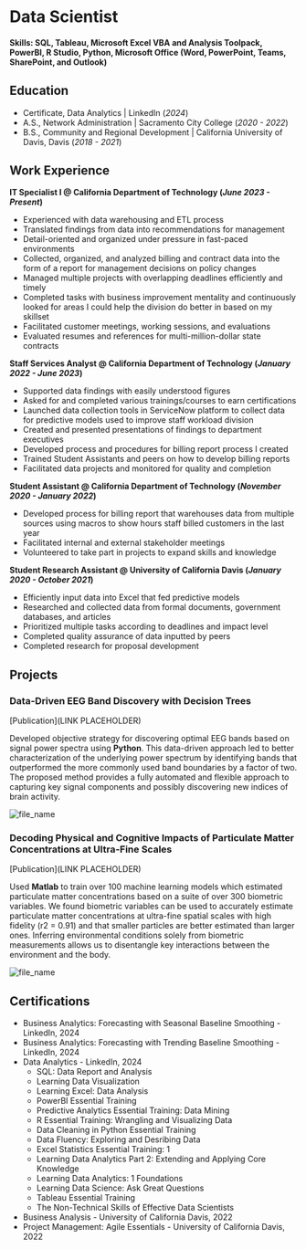# Data Scientist

#### Skills: SQL, Tableau, Microsoft Excel VBA and Analysis Toolpack, PowerBI, R Studio, Python, Microsoft Office (Word, PowerPoint, Teams, SharePoint, and Outlook)

## Education
- Certificate, Data Analytics | LinkedIn (_2024_)								       		
- A.S., Network Administration	| Sacramento City College (_2020 - 2022_)	 			        		
- B.S., Community and Regional Development | California University of Davis, Davis (_2018 - 2021_)

## Work Experience
**IT Specialist I @ California Department of Technology (_June 2023 - Present_)**
- Experienced with data warehousing and ETL process
- Translated findings from data into recommendations for management
- Detail-oriented and organized under pressure in fast-paced environments
- Collected, organized, and analyzed billing and contract data into the form of a report for management decisions on policy changes
- Managed multiple projects with overlapping deadlines efficiently and timely
- Completed tasks with business improvement mentality and continuously looked for areas I could help the division do better in based on my skillset
- Facilitated customer meetings, working sessions, and evaluations
- Evaluated resumes and references for multi-million-dollar state contracts

**Staff Services Analyst @ California Department of Technology (_January 2022 - June 2023_)**
- Supported data findings with easily understood figures
- Asked for and completed various trainings/courses to earn certifications
- Launched data collection tools in ServiceNow platform to collect data for predictive models used to improve staff workload division
- Created and presented presentations of findings to department executives
- Developed process and procedures for billing report process I created
- Trained Student Assistants and peers on how to develop billing reports
- Facilitated data projects and monitored for quality and completion

**Student Assistant @ California Department of Technology (_November 2020 - January 2022_)**
- Developed process for billing report that warehouses data from multiple sources using macros to show hours staff billed customers in the last year
- Facilitated internal and external stakeholder meetings
- Volunteered to take part in projects to expand skills and knowledge

**Student Research Assistant @ University of California Davis (_January 2020 - October 2021_)**
- Efficiently input data into Excel that fed predictive models
- Researched and collected data from formal documents, government databases, and articles
- Prioritized multiple tasks according to deadlines and impact level
- Completed quality assurance of data inputted by peers
- Completed research for proposal development

    
## Projects
### Data-Driven EEG Band Discovery with Decision Trees
[Publication](LINK PLACEHOLDER)

Developed objective strategy for discovering optimal EEG bands based on signal power spectra using **Python**. This data-driven approach led to better characterization of the underlying power spectrum by identifying bands that outperformed the more commonly used band boundaries by a factor of two. The proposed method provides a fully automated and flexible approach to capturing key signal components and possibly discovering new indices of brain activity.

![file_name](/folder_name/file_name)

### Decoding Physical and Cognitive Impacts of Particulate Matter Concentrations at Ultra-Fine Scales
[Publication](LINK PLACEHOLDER)

Used **Matlab** to train over 100 machine learning models which estimated particulate matter concentrations based on a suite of over 300 biometric variables. We found biometric variables can be used to accurately estimate particulate matter concentrations at ultra-fine spatial scales with high fidelity (r2 = 0.91) and that smaller particles are better estimated than larger ones. Inferring environmental conditions solely from biometric measurements allows us to disentangle key interactions between the environment and the body.

![file_name](/folder_name/file_name)

## Certifications
- Business Analytics: Forecasting with Seasonal Baseline Smoothing - LinkedIn, 2024
- Business Analytics: Forecasting with Trending Baseline Smoothing - LinkedIn, 2024
- Data Analytics - LinkedIn, 2024
  - SQL: Data Report and Analysis
  - Learning Data Visualization
  - Learning Excel: Data Analysis
  - PowerBI Essential Training
  - Predictive Analytics Essential Training: Data Mining
  - R Essential Training: Wrangling and Visualizing Data
  - Data Cleaning in Python Essential Training
  - Data Fluency: Exploring and Desribing Data
  - Excel Statistics Essential Training: 1
  - Learning Data Analytics Part 2: Extending and Applying Core Knowledge
  - Learning Data Analytics: 1 Foundations
  - Learning Data Science: Ask Great Questions
  - Tableau Essential Training
  - The Non-Technical Skills of Effective Data Scientists
- Business Analysis - University of California Davis, 2022
- Project Management: Agile Essentials - University of California Davis, 2022

